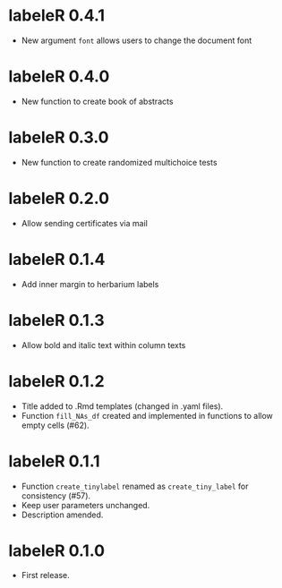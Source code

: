# labeleR 0.4.1

* New argument `font` allows users to change the document font

# labeleR 0.4.0

* New function to create book of abstracts

# labeleR 0.3.0

* New function to create randomized multichoice tests

# labeleR 0.2.0

* Allow sending certificates via mail

# labeleR 0.1.4

* Add inner margin to herbarium labels

# labeleR 0.1.3

* Allow bold and italic text within column texts

# labeleR 0.1.2

* Title added to .Rmd templates (changed in .yaml files).
* Function `fill_NAs_df` created and implemented in functions to allow empty cells (#62).

# labeleR 0.1.1

* Function `create_tinylabel` renamed as `create_tiny_label` for consistency (#57).
* Keep user parameters unchanged.
* Description amended.

# labeleR 0.1.0

* First release.
